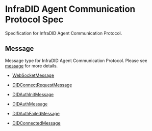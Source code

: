 # InfraDID Agent Communication Protocol Spec

Specification for InfraDID Agent Communication Protocol.

## Message

Message type for InfraDID Agent Communication Protocol. Please see [message](./message/README.md) for more details.

-   [WebSocketMessage](./message/README.md#websocket-messages)

-   [DIDConnectRequestMessage](./message/README.md#didconnectrequestmessage)

-   [DIDAuthInitMessage](./message/README.md#didauthinitmessage)

-   [DIDAuthMessage](./message/README.md#didauthmessage)

-   [DIDAuthFailedMessage](./message/README.md#didauthfailedmessage)

-   [DIDConnectedMessage](./message/README.md#didconnectedmessage)
